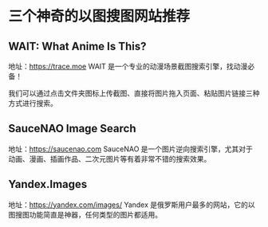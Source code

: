 # 三个神奇的以图搜图网站推荐

## WAIT: What Anime Is This?

地址：<https://trace.moe>
WAIT 是一个专业的动漫场景截图搜索引擎，找动漫必备！

我们可以通过点击文件夹图标上传截图、直接将图片拖入页面、粘贴图片链接三种方式进行搜索。

## SauceNAO Image Search

地址：<https://saucenao.com>
SauceNAO 是一个图片逆向搜索引擎，尤其对于动画、漫画、插画作品、二次元图片等有着非常不错的搜索效果。

## Yandex.Images

地址：<https://yandex.com/images/>
Yandex 是俄罗斯用户最多的网站，它的以图搜图功能简直是神器，任何类型的图片都适用。
